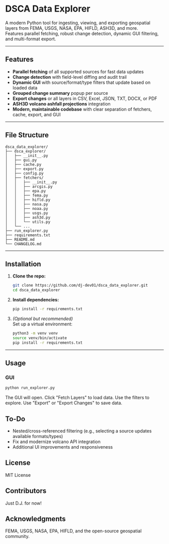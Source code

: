 # DSCA Data Explorer

A modern Python tool for ingesting, viewing, and exporting geospatial layers from FEMA, USGS, NASA, EPA, HIFLD, ASH3D, and more.  
Features parallel fetching, robust change detection, dynamic GUI filtering, and multi-format export.

---

## Features

- **Parallel fetching** of all supported sources for fast data updates
- **Change detection** with field-level diffing and audit trail
- **Dynamic GUI** with source/format/type filters that update based on loaded data
- **Grouped change summary** popup per source
- **Export changes** or all layers in CSV, Excel, JSON, TXT, DOCX, or PDF
- **ASH3D volcano ashfall projections** integration
- **Modern, maintainable codebase** with clear separation of fetchers, cache, export, and GUI

---

## File Structure
```
dsca_data_explorer/
├── dsca_explorer/
│   ├── __init__.py
│   ├── gui.py
│   ├── cache.py
│   ├── export.py
│   ├── config.py
│   ├── fetchers/
│   │   ├── __init__.py
│   │   ├── arcgis.py
│   │   ├── epa.py
│   │   ├── fema.py
│   │   ├── hifld.py
│   │   ├── nasa.py
│   │   ├── noaa.py
│   │   ├── usgs.py
│   │   ├── ash3d.py
│   │   └── utils.py
│   └── ...
├── run_explorer.py
├── requirements.txt
├── README.md
└── CHANGELOG.md
```

---

## Installation

1. **Clone the repo:**
    ```sh
    git clone https://github.com/dj-dev01/dsca_data_explorer.git
    cd dsca_data_explorer
    ```

2. **Install dependencies:**
    ```sh
    pip install -r requirements.txt
    ```

3. *(Optional but recommended)*  
   Set up a virtual environment:
    ```sh
    python3 -m venv venv
    source venv/bin/activate
    pip install -r requirements.txt
    ```

---

## Usage

### GUI

```sh
python run_explorer.py
```

The GUI will open. Click "Fetch Layers" to load data.
Use the filters to explore.
Use "Export" or "Export Changes" to save data.


## To-Do
- Nested/cross-referenced filtering (e.g., selecting a source updates available formats/types)
- Fix and modernize volcano API integration
- Additional UI improvements and responsiveness

## License
MIT License

## Contributors
Just D.J. for now!

## Acknowledgments
FEMA, USGS, NASA, EPA, HIFLD, and the open-source geospatial community.
